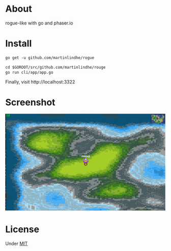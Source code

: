 # About

rogue-like with go and phaser.io


# Install

```
go get -u github.com/martinlindhe/rogue
```

```
cd $GOROOT/src/github.com/martinlindhe/rouge
go run cli/app/app.go
```

Finally, visit http://localhost:3322



# Screenshot

![Screenshot 1](screenshots/screen1.png)



# License

Under [MIT](LICENSE)
